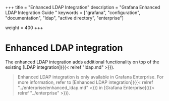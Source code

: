 +++
title = "Enhanced LDAP Integration"
description = "Grafana Enhanced LDAP Integration Guide "
keywords = ["grafana", "configuration", "documentation", "ldap", "active directory", "enterprise"]





weight = 400
+++

# Enhanced LDAP integration

The enhanced LDAP integration adds additional functionality on top of the existing [LDAP integration]({{< relref "ldap.md" >}}).

> Enhanced LDAP integration is only available in Grafana Enterprise. For more information, refer to [Enhanced LDAP integration]({{< relref "../enterprise/enhanced_ldap.md" >}}) in [Grafana Enterprise]({{< relref "../enterprise" >}}).
